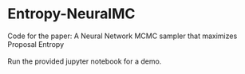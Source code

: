 # Entropy-NeuralMC
Code for the paper: A Neural Network MCMC sampler that maximizes Proposal Entropy \
\
Run the provided jupyter notebook for a demo.
